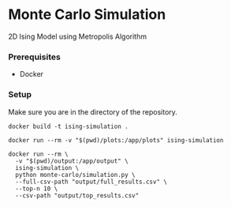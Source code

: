 # Monte Carlo Simulation

2D Ising Model using Metropolis Algorithm

### Prerequisites

- Docker

### Setup

Make sure you are in the directory of the repository.

`docker build -t ising-simulation .`

`docker run --rm -v "$(pwd)/plots:/app/plots" ising-simulation`

```
docker run --rm \
  -v "$(pwd)/output:/app/output" \
  ising-simulation \
  python monte-carlo/simulation.py \
  --full-csv-path "output/full_results.csv" \
  --top-n 10 \
  --csv-path "output/top_results.csv"
```

